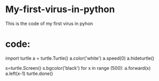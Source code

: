# My-first-virus-in-python
This is the code of my first virus in pyhon



# code:

import turtle
a = turtle.Turtle()
a.color('white')
a.speed(0)
a.hideturtle()

s=turtle.Screen()
s.bgcolor('black')
for x in range (500):
    a.forward(x)
    a.left(x-1)
turtle.done()

